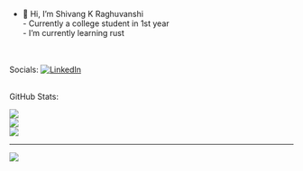 - 👋 Hi, I’m Shivang K Raghuvanshi<br>- Currently a college student in 1st year<br>- I’m currently learning rust<br><br><br>


Socials:
[![LinkedIn](https://img.shields.io/badge/LinkedIn-%230077B5.svg?logo=linkedin&logoColor=white)](https://linkedin.com/in/shivkr6) 

<br>GitHub Stats:

![](https://github-readme-stats.vercel.app/api?username=shivkr6&theme=nord&hide_border=false&include_all_commits=false&count_private=false)<br/>
![](https://github-readme-streak-stats.herokuapp.com/?user=shivkr6&theme=nord&hide_border=false)<br/>
![](https://github-readme-stats.vercel.app/api/top-langs/?username=shivkr6&theme=nord&hide_border=false&include_all_commits=false&count_private=false&layout=compact)

---
[![](https://visitcount.itsvg.in/api?id=shivkr6&icon=1&color=12)](https://visitcount.itsvg.in)

<!---
shivkr6/shivkr6 is a ✨ special ✨ repository because its `README.md` (this file) appears on your GitHub profile.
You can click the Preview link to take a look at your changes.
--->
